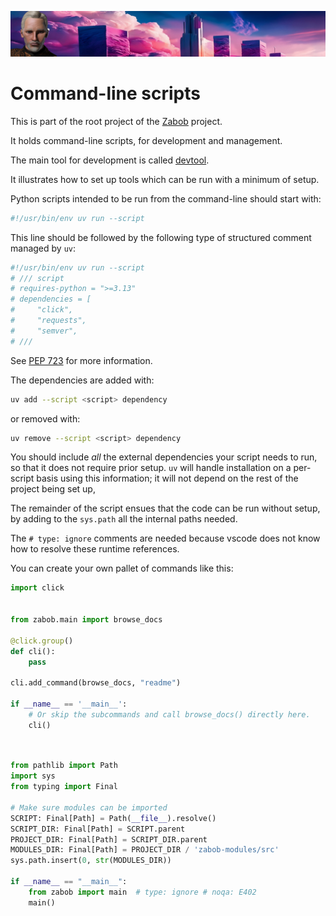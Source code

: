 ![Zabob and city banner](docs/images/zabob-banner.jpg)

# Command-line scripts

This is part of the root project of the [Zabob](../README.md) project.

It holds command-line scripts, for development and management.

The main tool for development is called [devtool](devtool).

It illustrates how to set up tools which can be run with a minimum of setup.

Python scripts intended to be run from the command-line should start with:

```python
#!/usr/bin/env uv run --script
```

This line should be followed by the following type of structured comment managed by `uv`:

```python
#!/usr/bin/env uv run --script
# /// script
# requires-python = ">=3.13"
# dependencies = [
#     "click",
#     "requests",
#     "semver",
# ///
```

See [PEP 723](https://peps.python.org/pep-0723/) for more information.

The dependencies are added with:

```bash
uv add --script <script> dependency
```

or removed with:

```bash
uv remove --script <script> dependency
```

You should include _all_ the external dependencies your script needs to run, so that it does not require prior setup. `uv` will handle installation on a per-script basis using this information; it will not depend on the rest of the project being set up,

The remainder of the script ensues that the code can be run without setup, by adding to the `sys.path` all the internal paths needed.

The `# type: ignore` comments are needed because vscode does not know how to resolve these runtime references.

You can create your own pallet of commands like this:

```python
import click


from zabob.main import browse_docs

@click.group()
def cli():
    pass

cli.add_command(browse_docs, "readme")

if __name__ == '__main__':
    # Or skip the subcommands and call browse_docs() directly here.
    cli()
```

```python


from pathlib import Path
import sys
from typing import Final

# Make sure modules can be imported
SCRIPT: Final[Path] = Path(__file__).resolve()
SCRIPT_DIR: Final[Path] = SCRIPT.parent
PROJECT_DIR: Final[Path] = SCRIPT_DIR.parent
MODULES_DIR: Final[Path] = PROJECT_DIR / 'zabob-modules/src'
sys.path.insert(0, str(MODULES_DIR))

if __name__ == "__main__":
    from zabob import main  # type: ignore # noqa: E402
    main()

```
